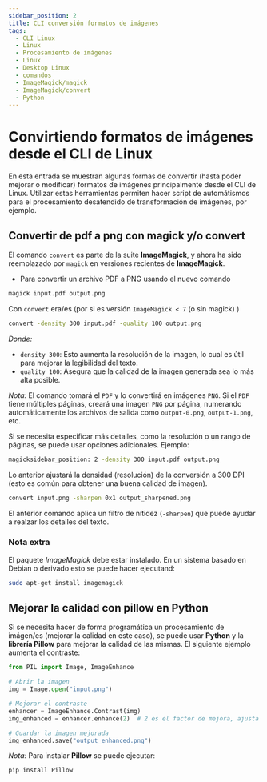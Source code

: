 ```yaml
---
sidebar_position: 2
title: CLI conversión formatos de imágenes
tags:
  - CLI Linux
  - Linux
  - Procesamiento de imágenes
  - Linux
  - Desktop Linux
  - comandos
  - ImageMagick/magick
  - ImageMagick/convert
  - Python
---
```


# Convirtiendo formatos de imágenes desde el CLI de Linux

En esta entrada se muestran algunas formas de convertir (hasta poder mejorar o modificar) formatos de imágenes principalmente desde el CLI de Linux. Utilizar estas herramientas permiten hacer script de automátismos para el procesamiento desatendido de transformación de imágenes, por ejemplo. 

## Convertir de pdf a png con magick y/o convert

El comando `convert` es parte de la suite **ImageMagick**, y ahora ha sido reemplazado por `magick` en versiones recientes de **ImageMagick**.


- Para convertir un archivo PDF a PNG usando el nuevo comando

```bash
magick input.pdf output.png
```

Con `convert` era/es (por si es versión `ImageMagick < 7` (o sin magick) )
```bash
convert -density 300 input.pdf -quality 100 output.png
```

_Donde:_

- `density 300`: Esto aumenta la resolución de la imagen, lo cual es útil para mejorar la legibilidad del texto.
- `quality 100`: Asegura que la calidad de la imagen generada sea lo más alta posible.

_Nota:_ El comando tomará el `PDF` y lo convertirá en imágenes `PNG`. Si el `PDF` tiene múltiples páginas, creará una imagen `PNG` por página, numerando automáticamente los archivos de salida como `output-0.png`, `output-1.png`, etc.

Si se necesita especificar más detalles, como la resolución o un rango de páginas, se puede usar opciones adicionales. Ejemplo:

```bash
magicksidebar_position: 2 -density 300 input.pdf output.png
```

Lo anterior ajustará la densidad (resolución) de la conversión a 300 DPI (esto es común para obtener una buena calidad de imagen).

```bash
convert input.png -sharpen 0x1 output_sharpened.png
```

El anterior comando aplica un filtro de nítidez (`-sharpen`) que puede ayudar a realzar los detalles del texto.

### Nota extra

El paquete _ImageMagick_ debe estar instalado. En un sistema basado en Debian o derivado esto se puede hacer ejecutand:

```bash
sudo apt-get install imagemagick
```

## Mejorar la calidad con pillow en Python 

Si se necesita hacer de forma programática un procesamiento de imágen/es (mejorar la calidad en este caso), se puede usar **Python** y la **librería Pillow** para mejorar la calidad de las mismas. El siguiente ejemplo aumenta el contraste:

```Python
from PIL import Image, ImageEnhance

# Abrir la imagen
img = Image.open("input.png")

# Mejorar el contraste
enhancer = ImageEnhance.Contrast(img)
img_enhanced = enhancer.enhance(2)  # 2 es el factor de mejora, ajusta según necesidad

# Guardar la imagen mejorada
img_enhanced.save("output_enhanced.png")
```

_Nota:_ Para instalar **Pillow** se puede ejecutar:

```bash
pip install Pillow
```

